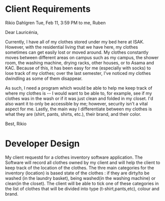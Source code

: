 Client Requirements
===================

Rikio Dahlgren
Tue, Feb 11, 3:59 PM
to me, Ruben

Dear Lauricénia,

Currently, I have all of my clothes stored under my bed here at ISAK. 
However, with the residential living that we have here, my clothes sometimes can get easily lost or moved around. 
My clothes constantly moves between different areas on campus such as my campus, the shower room, the washing machine, drying racks, other houses, or to Asama and KAC. 
Because of this, it has been easy for me (especially with socks) to lose track of my clothes; over the last semester, I've noticed my clothes dwindling as some of them disappear. 

As such, I need a program which would be able to help me keep track of where my clothes is -- I would want to be able to, for example, see if my clothes was in the wash or if it was just clean and folded in my closet. 
I'd also want it to only be accessible by me; however, security isn't a vital aspect for me. Lastly, the main way I differentiate between my clothes is what they are (shirt, pants, shirts, etc.), their brand, and their color. 

Best,
Rikio


Developer Design
=====================
My client requestd for a clothes inventory software application. The Software will record all clothes owned by my client and will help the client to keep track of the location of the clothes. The thre main categories for the inventory (location) is based state of the clothes : if they are dirty/to be washed (in the laundry basket), being washed(in the washing machine) or clean(in the closet).
The client will be able to tick one of these categories in the list of clothes that will be divided into type (t-shirt,pants,etc), colour and brand.
